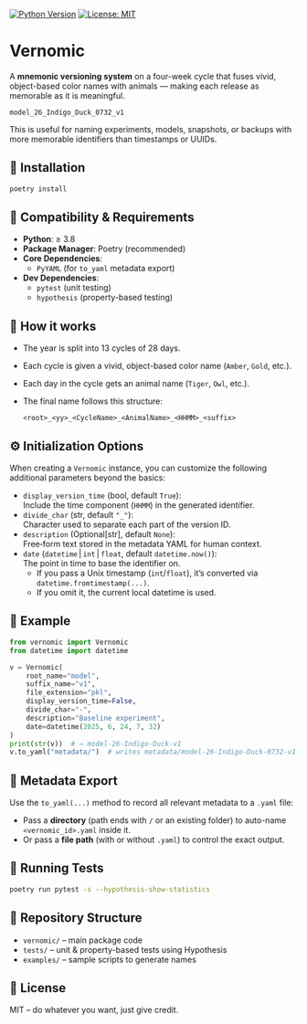 [![Python Version](https://img.shields.io/badge/python-3.8%2B-blue)](https://www.python.org)
[![License: MIT](https://img.shields.io/badge/License-MIT-green.svg)](LICENSE)

# Vernomic

A **mnemonic versioning system** on a four-week cycle that fuses vivid, object-based color names
with animals — making each release as memorable as it is meaningful.

    model_26_Indigo_Duck_0732_v1

This is useful for naming experiments, models, snapshots, or backups with more memorable identifiers than timestamps or UUIDs.

## 🔧 Installation

```bash
poetry install
```

## 🔄 Compatibility & Requirements

- **Python**: ≥ 3.8  
- **Package Manager**: Poetry (recommended)  
- **Core Dependencies**:  
    - `PyYAML` (for `to_yaml` metadata export)  
- **Dev Dependencies**:  
    - `pytest` (unit testing)  
    - `hypothesis` (property-based testing)  

## 🧠 How it works

- The year is split into 13 cycles of 28 days.  
- Each cycle is given a vivid, object-based color name (`Amber`, `Gold`, etc.).  
- Each day in the cycle gets an animal name (`Tiger`, `Owl`, etc.).  
- The final name follows this structure:

    `<root>_<yy>_<CycleName>_<AnimalName>_<HHMM>_<suffix>`

## ⚙️ Initialization Options

When creating a `Vernomic` instance, you can customize the following additional parameters beyond the basics:

- `display_version_time` (bool, default `True`):  
    Include the time component (`HHMM`) in the generated identifier.  
- `divide_char` (str, default `"_"`):  
    Character used to separate each part of the version ID.  
- `description` (Optional[str], default `None`):  
    Free‑form text stored in the metadata YAML for human context.  
- `date` (`datetime` | `int` | `float`, default `datetime.now()`):  
    The point in time to base the identifier on.  
    - If you pass a Unix timestamp (`int`/`float`), it’s converted via `datetime.fromtimestamp(...)`.  
    - If you omit it, the current local datetime is used.

## 🐍 Example

```python
from vernomic import Vernomic
from datetime import datetime

v = Vernomic(
    root_name="model",
    suffix_name="v1",
    file_extension="pkl",
    display_version_time=False,
    divide_char="-",
    description="Baseline experiment",
    date=datetime(2025, 6, 24, 7, 32)
)
print(str(v))  # → model-26-Indigo-Duck-v1
v.to_yaml("metadata/")  # writes metadata/model-26-Indigo-Duck-0732-v1.yaml
```

## 📝 Metadata Export

Use the `to_yaml(...)` method to record all relevant metadata to a `.yaml` file:

- Pass a **directory** (path ends with `/` or an existing folder) to auto-name  
    `<vernomic_id>.yaml` inside it.  
- Or pass a **file path** (with or without `.yaml`) to control the exact output.

## 🧪 Running Tests

```bash
poetry run pytest -s --hypothesis-show-statistics
```

## 📁 Repository Structure

- `vernomic/` – main package code  
- `tests/` – unit & property-based tests using Hypothesis  
- `examples/` – sample scripts to generate names  

## 📜 License

MIT – do whatever you want, just give credit.
